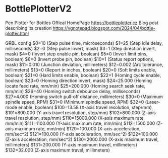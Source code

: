 # BottlePlotterV2
Pen Plotter for Bottles 
Offical HomePage https://bottleplotter.cz
Blog post describing its creation https://vgnotepad.blogspot.com/2024/04/bottle-plotter.html

GRBL config
$0=10 (Step pulse time, microseconds)
$1=25 (Step idle delay, milliseconds)
$2=0 (Step pulse invert, mask)
$3=1 (Step direction invert, mask)
$4=0 (Invert step enable pin, boolean)
$5=0 (Invert limit pins, boolean)
$6=0 (Invert probe pin, boolean)
$10=1 (Status report options, mask)
$11=0.010 (Junction deviation, millimeters)
$12=0.002 (Arc tolerance, millimeters)
$13=0 (Report in inches, boolean)
$20=0 (Soft limits enable, boolean)
$21=0 (Hard limits enable, boolean)
$22=1 (Homing cycle enable, boolean)
$23=0 (Homing direction invert, mask)
$24=25.000 (Homing locate feed rate, mm/min)
$25=200.000 (Homing search seek rate, mm/min)
$26=40 (Homing switch debounce delay, milliseconds)
$27=4.000 (Homing switch pull-off distance, millimeters)
$30=0 (Maximum spindle speed, RPM)
$31=0 (Minimum spindle speed, RPM)
$32=0 (Laser-mode enable, boolean)
$100=13.58 (X-axis travel resolution, step/mm)
$101=800.000 (Y-axis travel resolution, step/mm)
$102=800.000 (Z-axis travel resolution, step/mm)
$110=15000.000 (X-axis maximum rate, mm/min)
$111=1100.000 (Y-axis maximum rate, mm/min)
$112=1500.000 (Z-axis maximum rate, mm/min)
$120=100.000 (X-axis acceleration, mm/sec^2)
$121=100.000 (Y-axis acceleration, mm/sec^2)
$122=100.000 (Z-axis acceleration, mm/sec^2)
$130=2000.000 (X-axis maximum travel, millimeters)
$131=200.000 (Y-axis maximum travel, millimeters)
$132=32.000 (Z-axis maximum travel, millimeters)
